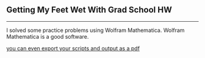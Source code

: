 ## Getting My Feet Wet With Grad School HW

---
I solved some practice problems using Wolfram Mathematica. Wolfram Mathematica is a good software.

[you can even export your scripts and output as a pdf](yngsblv.github.io/_includes/HW0_TimThompson.pdf)

